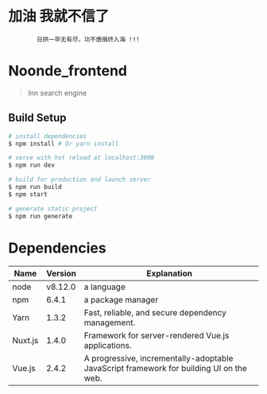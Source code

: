 # 加油  我就不信了 
```
        日拱一卒无有尽，功不唐捐终入海 !!!
```

# Noonde_frontend

> Inn search engine

## Build Setup

``` bash
# install dependencies
$ npm install # Or yarn install

# serve with hot reload at localhost:3000
$ npm run dev

# build for production and launch server
$ npm run build
$ npm start

# generate static project
$ npm run generate
```

# Dependencies

| Name    			| Version  | Explanation  																				|
| ------------------|----------|--------------------------------------------------------------------------------------------|
| node | v8.12.0 | a language |
| npm    			| 6.4.1   | a package manager |
| Yarn    			| 1.3.2   | Fast, reliable, and secure dependency management.											|
| Nuxt.js 			| 1.4.0   | Framework for server-rendered Vue.js applications.											|
| Vue.js  			| 2.4.2    | A progressive, incrementally-adoptable JavaScript framework for building UI on the web.	|
